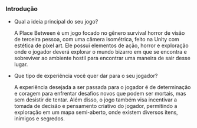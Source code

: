### Introdução
- Qual a ideia principal do seu jogo?

  A Place Between é um jogo focado no gênero survival horror de visão de terceira pessoa, com uma câmera isométrica, feito na Unity com estética de pixel art. Ele possui elementos de ação, horror e exploração onde o jogador deverá explorar o mundo bizarro em que se encontra e sobreviver ao ambiente hostil para encontrar uma maneira de sair desse lugar.
  
- Que tipo de experiência você quer dar para o seu jogador?
  
    A experiência desejada a ser passada para o jogador é de determinação e coragem para enfrentar desafios novos que podem ser mortais, mas sem desistir de tentar. Além disso, o jogo também visa incentivar a tomada de decisão e pensamento criativo do jogador, permitindo a exploração em um mapa semi-aberto, onde existem diversos itens, inimigos e segredos.

    
